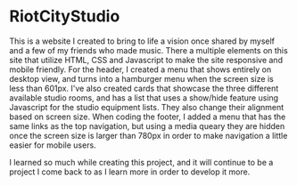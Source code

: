 # RiotCityStudio

This is a website I created to bring to life a vision once shared by myself and a few of my friends who made music. There a multiple elements on this site that utilize HTML, CSS and Javascript to make the site responsive and mobile friendly. For the header, I created a menu that shows entirely on desktop view, and turns into a hamburger menu when the screen size is less than 601px. I've also created cards that showcase the three different available studio rooms, and has a list that uses a show/hide feature using Javascript for the studio equipment lists. They also change their alignment based on screen size. When coding the footer, I added a menu that has the same links as the top navigation, but using a media queary they are hidden once the screen size is larger than 780px in order to make navigation a little easier for mobile users. 

I learned so much while creating this project, and it will continue to be a project I come back to as I learn more in order to develop it more. 
